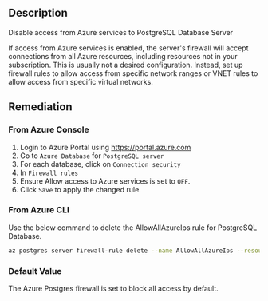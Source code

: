 ## Description

Disable access from Azure services to PostgreSQL Database Server

If access from Azure services is enabled, the server's firewall will accept connections from all Azure resources, including resources not in your subscription. This is usually not a desired configuration. Instead, set up firewall rules to allow access from specific network ranges or VNET rules to allow access from specific virtual networks.

## Remediation

### From Azure Console

1. Login to Azure Portal using https://portal.azure.com
2. Go to `Azure Database` for `PostgreSQL server`
3. For each database, click on `Connection security`
4. In `Firewall rules`
5. Ensure Allow access to Azure services is set to `OFF`.
6. Click `Save` to apply the changed rule.

### From Azure CLI

Use the below command to delete the AllowAllAzureIps rule for PostgreSQL Database.

```bash
az postgres server firewall-rule delete --name AllowAllAzureIps --resourcegroup <resourceGroupName> --server-name <serverName>
```

### Default Value

The Azure Postgres firewall is set to block all access by default.